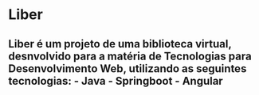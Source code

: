 <h1>Liber</h1>
<h2>Liber é um projeto de uma biblioteca virtual, desnvolvido para a matéria de Tecnologias para Desenvolvimento Web, utilizando as seguintes tecnologias:
- Java
- Springboot
- Angular
</h2>
